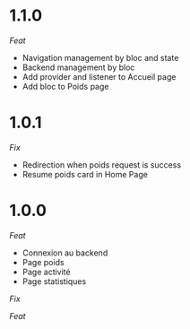 # 1.1.0

_Feat_

- Navigation management by bloc and state
- Backend management by bloc
- Add provider and listener to Accueil page
- Add bloc to Poids page

# 1.0.1

_Fix_

- Redirection when poids request is success
- Resume poids card in Home Page

# 1.0.0

_Feat_

- Connexion au backend
- Page poids
- Page activité
- Page statistiques

_Fix_

_Feat_
